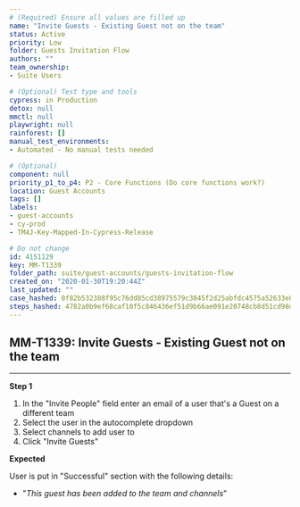 ```yaml
---
# (Required) Ensure all values are filled up
name: "Invite Guests - Existing Guest not on the team"
status: Active
priority: Low
folder: Guests Invitation Flow
authors: ""
team_ownership: 
- Suite Users

# (Optional) Test type and tools
cypress: in Production
detox: null
mmctl: null
playwright: null
rainforest: []
manual_test_environments: 
- Automated - No manual tests needed

# (Optional)
component: null
priority_p1_to_p4: P2 - Core Functions (Do core functions work?)
location: Guest Accounts
tags: []
labels: 
- guest-accounts
- cy-prod
- TM4J-Key-Mapped-In-Cypress-Release

# Do not change
id: 4151129
key: MM-T1339
folder_path: suite/guest-accounts/guests-invitation-flow
created_on: "2020-01-30T19:20:44Z"
last_updated: ""
case_hashed: 0f82b532388f95c76dd85cd38975579c3845f2d25abfdc4575a52633e80a8dc737f575b27f85aef39ffd01c1679100d5
steps_hashed: 4782a0b9ef68caf10f5c846436ef51d9b66ae091e20748cb8d51cd98d13925f9d7dd5f533711d4412f4f556da383be0c
---
```


## MM-T1339: Invite Guests - Existing Guest not on the team

---

**Step 1**

1. In the "Invite People" field enter an email of a user that's a Guest on a different team
2. Select the user in the autocomplete dropdown
3. Select channels to add user to
4. Click "Invite Guests"

**Expected**

User is put in "Successful" section with the following details:

- "_This guest has been added to the team and channels_"
